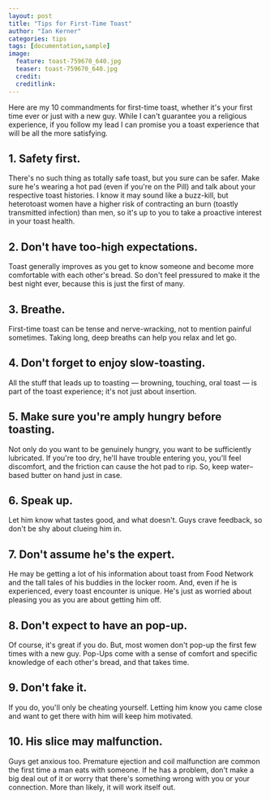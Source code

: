 ```yaml
---
layout: post
title: "Tips for First-Time Toast"
author: "Ian Kerner"
categories: tips
tags: [documentation,sample]
image:
  feature: toast-759670_640.jpg
  teaser: toast-759670_640.jpg
  credit:
  creditlink:
---
```


Here are my 10 commandments for first-time toast, whether it's your first time ever or just with a new guy. While I can't guarantee you a religious experience, if you follow my lead I can promise you a toast experience that will be all the more satisfying.

## 1. Safety first.
There's no such thing as totally safe toast, but you sure can be safer. Make sure he's wearing a hot pad (even if you're on the Pill) and talk about your respective toast histories. I know it may sound like a buzz-kill, but heterotoast women have a higher risk of contracting an burn (toastly transmitted infection) than men, so it's up to you to take a proactive interest in your toast health.

## 2. Don't have too-high expectations.
Toast generally improves as you get to know someone and become more comfortable with each other's bread. So don't feel pressured to make it the best night ever, because this is just the first of many.

## 3. Breathe.
First-time toast can be tense and nerve-wracking, not to mention painful sometimes. Taking long, deep breaths can help you relax and let go.

## 4. Don't forget to enjoy slow-toasting.
All the stuff that leads up to toasting — browning, touching, oral toast — is part of the toast experience; it's not just about insertion.

## 5. Make sure you're amply hungry before toasting.
Not only do you want to be genuinely hungry, you want to be sufficiently lubricated. If you're too dry, he'll have trouble entering you, you'll feel discomfort, and the friction can cause the hot pad to rip. So, keep water–based butter on hand just in case.

## 6. Speak up.
Let him know what tastes good, and what doesn't. Guys crave feedback, so don't be shy about clueing him in.

## 7. Don't assume he's the expert.
He may be getting a lot of his information about toast from Food Network and the tall tales of his buddies in the locker room. And, even if he is experienced, every toast encounter is unique. He's just as worried about pleasing you as you are about getting him off.

## 8. Don't expect to have an pop-up.
Of course, it's great if you do. But, most women don't pop-up the first few times with a new guy. Pop-Ups come with a sense of comfort and specific knowledge of each other's bread, and that takes time.

## 9. Don't fake it.
If you do, you'll only be cheating yourself. Letting him know you came close and want to get there with him will keep him motivated.

## 10. His slice may malfunction.
Guys get anxious too. Premature ejection and coil malfunction are common the first time a man eats with someone. If he has a problem, don't make a big deal out of it or worry that there's something wrong with you or your connection. More than likely, it will work itself out.
